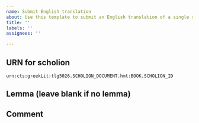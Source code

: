 ```yaml
---
name: Submit English translation
about: Use this template to submit an English translation of a single scholion
title: ''
labels: ''
assignees: ''

---
```


## URN for scholion

`urn:cts:greekLit:tlg5026.SCHOLION_DOCUMENT.hmt:BOOK.SCHOLION_ID`

## Lemma (leave blank if no lemma)

## Comment
